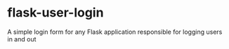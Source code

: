 # flask-user-login
A simple login form for any Flask application responsible for logging users in and out
